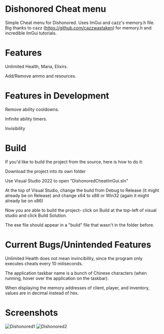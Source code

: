 # Dishonored Cheat menu
Simple Cheat menu for Dishonored. Uses ImGui and cazz's memory.h file. Big thanks to cazz (https://github.com/cazzwastaken) for memory.h and incredible ImGui tutorials. 

# Features
Unlimited Health, Mana, Elixirs.

Add/Remove ammo and resources.

# Features in Development
Remove ability cooldowns.

Infinite ability timers.

Invisibility

# Build
If you'd like to build the project from the source, here is how to do it:

Download the project into its own folder

Use Visual Studio 2022 to open "DishonoredCheatImGui.sln"

At the top of Visual Studio, change the build from Debug to Release (it might already be on Release) and change x64 to x86 or Win32 (again it might already be on x86)

Now you are able to build the project- click on Build at the top-left of visual studio and click Build Solution.

The exe file should appear in a "build" file that wasn't in the folder before.

# Current Bugs/Unintended Features
Unlimited Health does not mean invincibility, since the program only executes cheats every 10 miliseconds.

The application taskbar name is a bunch of Chinese characters (when running, hover over the application on the taskbar).

When displaying the memory addresses of client, player, and inventory, values are in decimal instead of hex.

# Screenshots
![Dishonored1](https://github.com/Crayfry/Dishonored_Cheat_menu/assets/52294803/ea3b5db9-3d11-4e93-954f-5af661182dc2)
![Dishonored2](https://github.com/Crayfry/Dishonored_Cheat_menu/assets/52294803/8b680859-07e4-416c-83ad-b593cd76085e)
